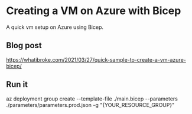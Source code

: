 # Creating a VM on Azure with Bicep
A quick vm setup on Azure using Bicep.

## Blog post
https://whatibroke.com/2021/03/27/quick-sample-to-create-a-vm-azure-bicep/

## Run it
az deployment group create --template-file ./main.bicep  --parameters ./parameters/parameters.prod.json -g "{YOUR_RESOURCE_GROUP}"